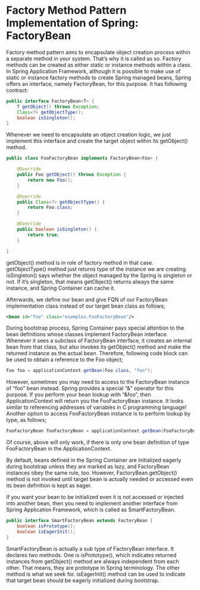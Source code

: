 # Factory Method Pattern Implementation of Spring: FactoryBean

Factory method pattern aims to encapsulate object creation process within a separate method in your system. That’s why 
it is called as so. Factory methods can be created as either static or instance methods within a class. In Spring 
Application Framework, although it is possible to make use of static or instance factory methods to create Spring managed 
beans, Spring offers an interface, namely FactoryBean, for this purpose. It has following contract:

```java
public interface FactoryBean<T> {
	T getObject() throws Exception;
	Class<?> getObjectType();
	boolean isSingleton();
}
```

Whenever we need to encapsulate an object creation logic, we just implement this interface and create the target object 
within its getObject() method.

```java
public class FooFactoryBean implements FactoryBean<Foo> {

	@Override
	public Foo getObject() throws Exception {
		return new Foo();
	}

	@Override
	public Class<?> getObjectType() {
		return Foo.class;
	}

	@Override
	public boolean isSingleton() {
		return true;
	}

}
```

getObject() method is in role of factory method in that case. getObjectType() method just returns type of the instance we 
are creating. isSingleton() says whether the object managed by the Spring is singleton or not. If it’s singleton, that 
means getObject() returns always the same instance, and Spring Container can cache it.

Afterwards, we define our bean and give FQN of our FactoryBean implementation class instead of our target bean class as 
follows;

```xml
<bean id="foo" class="examples.FooFactoryBean"/>
```

During bootstrap process, Spring Container pays special attention to the bean definitions whose classes implement 
FactoryBean interface. Whenever it sees a subclass of FactoryBean interface, it creates an internal bean from that class, 
but also invokes its getObject() method and make the returned instance as the actual bean. Therefore, following code 
block can be used to obtain a reference to the Foo object;

```java
Foo foo = applicationContext.getBean(Foo.class, "foo");
```

However, sometimes you may need to access to the FactoryBean instance of “foo” bean instead. Spring provides a special 
“&” operator for this purpose. If you perform your bean lookup with “&foo“, then ApplicationContext will return you the 
FooFactoryBean instance. It looks similar to referencing addresses of variables in C programming language! Another option 
to access FooFactoryBean instance is to perform lookup by type, as follows;

```java
FooFactoryBean fooFactoryBean = applicationContext.getBean(FooFactoryBean.class);
```

Of course, above will only work, if there is only one bean definition of type FooFactoryBean in the ApplicationContext.

By default, beans defined in the Spring Container are initialized eagerly during bootstrap unless they are marked as lazy, 
and FactoryBean instances obey the same rule, too. However, FactoryBean.getObject() method is not invoked until target 
bean is actually needed or accessed even its bean definition is kept as eager.

If you want your bean to be initialized even it is not accessed or injected into another bean, then you need to implement 
another interface from Spring Application Framework, which is called as SmartFactoryBean.

```java
public interface SmartFactoryBean extends FactoryBean {
	boolean isPrototype();
	boolean isEagerInit();
}
```

SmartFactoryBean is actually a sub type of FactoryBean interface. It declares two methods. One is isPrototype(), which 
indicates returned instances from getObject() method are always independent from each other. That means, they are prototype 
in Spring terminology. The other method is what we seek for. isEagerInit() method can be used to indicate that target 
bean should be eagerly initialized during bootstrap.






